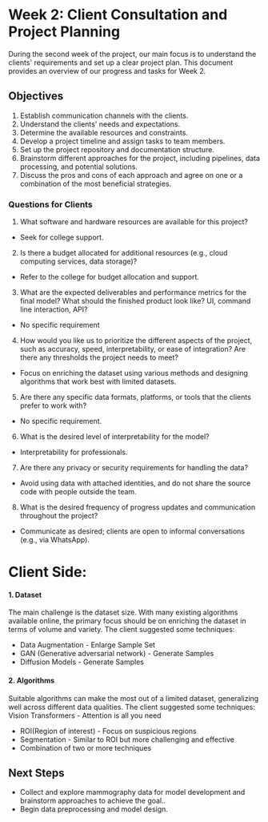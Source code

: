 # Week 2: Client Consultation and Project Planning

During the second week of the project, our main focus is to understand the clients' requirements and set up a clear project plan. This document provides an overview of our progress and tasks for Week 2.

## Objectives

1. Establish communication channels with the clients.
2. Understand the clients' needs and expectations.
3. Determine the available resources and constraints.
4. Develop a project timeline and assign tasks to team members.
5. Set up the project repository and documentation structure.
6. Brainstorm different approaches for the project, including pipelines, data processing, and potential solutions.
7. Discuss the pros and cons of each approach and agree on one or a combination of the most beneficial strategies.

### Questions for Clients

1. What software and hardware resources are available for this project?  
- Seek for college support.
2. Is there a budget allocated for additional resources (e.g., cloud computing services, data storage)?  
- Refer to the college for budget allocation and support.
3. What are the expected deliverables and performance metrics for the final model? What should the finished product look like? UI, command line interaction, API?  
- No specific requirement
4. How would you like us to prioritize the different aspects of the project, such as accuracy, speed, interpretability, or ease of integration? Are there any thresholds the project needs to meet?  
- Focus on enriching the dataset using various methods and designing algorithms that work best with limited datasets.
5. Are there any specific data formats, platforms, or tools that the clients prefer to work with?  
- No specific requirement.
6. What is the desired level of interpretability for the model?  
- Interpretability for professionals.
7. Are there any privacy or security requirements for handling the data?  
- Avoid using data with attached identities, and do not share the source code with people outside the team.
8. What is the desired frequency of progress updates and communication throughout the project?  
- Communicate as desired; clients are open to informal conversations (e.g., via WhatsApp).

# Client Side:
#### 1. Dataset  
The main challenge is the dataset size. With many existing algorithms available online, the primary focus should be on enriching the dataset in terms of volume and variety. The client suggested some techniques:
- Data Augmentation - Enlarge Sample Set
- GAN (Generative adversarial network) - Generate Samples
- Diffusion Models - Generate Samples

#### 2. Algorithms  
Suitable algorithms can make the most out of a limited dataset, generalizing well across different data qualities. The client suggested some techniques:
Vision Transformers - Attention is all you need
- ROI(Region of interest) - Focus on suspicious regions
- Segmentation - Similar to ROI but more challenging and effective
- Combination of two or more techniques

## Next Steps

- Collect and explore mammography data for model development and brainstorm approaches to achieve the goal..
- Begin data preprocessing and model design.

